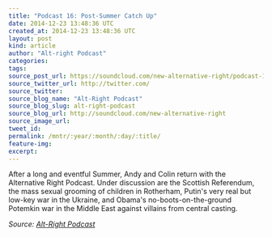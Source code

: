 ```yaml
---
title: "Podcast 16: Post-Summer Catch Up"
date: 2014-12-23 13:48:36 UTC
created_at: 2014-12-23 13:48:36 UTC
layout: post
kind: article
author: "Alt-right Podcast"
categories: 
tags: 
source_post_url: https://soundcloud.com/new-alternative-right/podcast-16-post-summer-catch-up
source_twitter_url: http://twitter.com/
source_twitter: 
source_blog_name: "Alt-Right Podcast"
source_blog_slug: alt-right-podcast
source_blog_url: http://soundcloud.com/new-alternative-right
source_image_url: 
tweet_id:
permalink: /mntr/:year/:month/:day/:title/
feature-img: 
excerpt:
---
```

After a long and eventful Summer, Andy and Colin return with the Alternative Right Podcast. Under discussion are the Scottish Referendum, the mass sexual grooming of children in Rotherham, Putin's very real but low-key war in the Ukraine, and Obama's no-boots-on-the-ground Potemkin war in the Middle East against villains from central casting.<div class="">
    <i>Source: <a href="http://soundcloud.com/new-alternative-right">Alt-Right Podcast</a></i>
</div>
